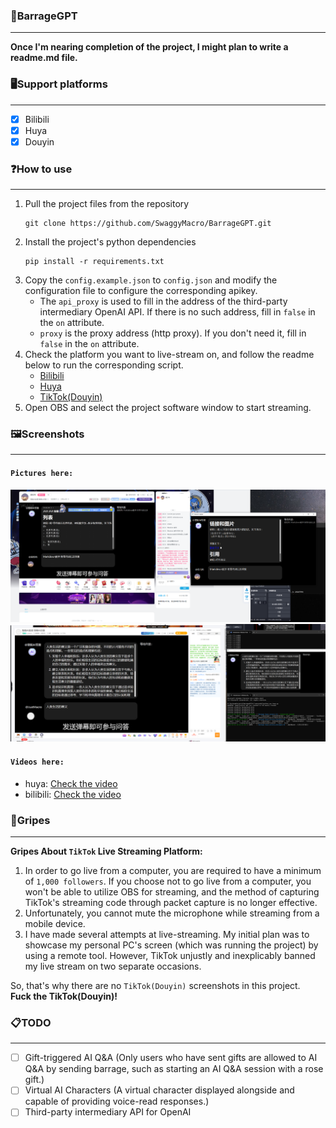 ### 🤖BarrageGPT
***
**Once I'm nearing completion of the project, I might plan to write a readme.md file.**

### 🖥️Support platforms
***
- [x] Bilibili
- [x] Huya
- [x] Douyin

### ❓How to use
***
1. Pull the project files from the repository
   ```shell
   git clone https://github.com/SwaggyMacro/BarrageGPT.git
   ```
2. Install the project's python dependencies
   ```shell
   pip install -r requirements.txt
   ```
3. Copy the `config.example.json` to `config.json` and modify the configuration file to configure the corresponding apikey.
    - The `api_proxy` is used to fill in the address of the third-party intermediary OpenAI API. If there is no such address, fill in `false` in the `on` attribute.
    - `proxy` is the proxy address (http proxy). If you don't need it, fill in `false` in the `on` attribute.
4. Check the platform you want to live-stream on, and follow the readme below to run the corresponding script.
    - [Bilibili](./Readme/readme_bilibili.md)
    - [Huya](./Readme/readme_huya.md)
    - [TikTok(Douyin)](./Readme/readme_tiktok.md)
5. Open OBS and select the project software window to start streaming.

### 🖼️Screenshots
***
#### `Pictures here:`
![bilibili](https://raw.githubusercontent.com/SwaggyMacro/BarrageGPT/master/Screenshots/Pictures/bilibili.png)
![huya](https://raw.githubusercontent.com/SwaggyMacro/BarrageGPT/master/Screenshots/Pictures/huya.png)

#### `Videos here:`
- huya: [Check the video](https://raw.githubusercontent.com/SwaggyMacro/BarrageGPT/master/Screenshots/Videos/huya.mp4)
- bilibili: [Check the video](https://raw.githubusercontent.com/SwaggyMacro/BarrageGPT/master/Screenshots/Videos/bilibili.mp4)

### 🤬Gripes
***
**Gripes About `TikTok` Live Streaming Platform:**

1. In order to go live from a computer, you are required to have a minimum of `1,000 followers`. If you choose not to go live from a computer, you won't be able to utilize OBS for streaming, and the method of capturing TikTok's streaming code through packet capture is no longer effective.
2. Unfortunately, you cannot mute the microphone while streaming from a mobile device.
3. I have made several attempts at live-streaming. My initial plan was to showcase my personal PC's screen (which was running the project) by using a remote tool. However, TikTok unjustly and inexplicably banned my live stream on two separate occasions.

So, that's why there are no `TikTok(Douyin)` screenshots in this project.  
**Fuck the TikTok(Douyin)!**

### 📋TODO
***
- [ ] Gift-triggered AI Q&A (Only users who have sent gifts are allowed to AI Q&A by sending barrage, such as starting an AI Q&A session with a rose gift.)
- [ ] Virtual AI Characters (A virtual character displayed alongside and capable of providing voice-read responses.)
- [ ] Third-party intermediary API for OpenAI